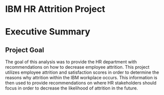 # IBM HR Attrition Project
# Executive Summary
## Project Goal
The goal of this analysis was to provide the HR department with recommendations on how to decrease employee attrition.
This project utilizes employee attrition and satisfaction scores in order to determine the reasons why attrition within the IBM workplace occurs. This information is then used to provide recommendations on where HR stakeholders should focus in order to decrease the likelihood of attrition in the future.

